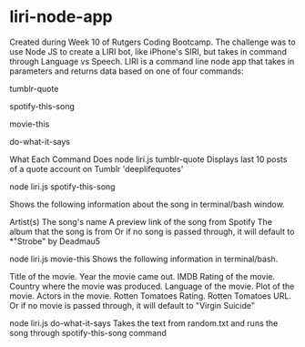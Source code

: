 # liri-node-app

Created during Week 10 of Rutgers Coding Bootcamp. The challenge was to use Node JS to create a LIRI bot, like iPhone's SIRI, but takes in command through Language vs Speech. LIRI is a command line node app that takes in parameters and returns data based on one of four commands:

tumblr-quote

spotify-this-song

movie-this

do-what-it-says

What Each Command Does
node liri.js tumblr-quote
Displays last 10 posts of a quote account on Tumblr 'deeplifequotes'

node liri.js spotify-this-song <song name>

Shows the following information about the song in terminal/bash window.

Artist(s)
The song's name
A preview link of the song from Spotify
The album that the song is from
Or if no song is passed through, it will default to *"Strobe" by Deadmau5

node liri.js movie-this <movie name>
Shows the following information in terminal/bash.

Title of the movie.
Year the movie came out.
IMDB Rating of the movie.
Country where the movie was produced.
Language of the movie.
Plot of the movie.
Actors in the movie.
Rotten Tomatoes Rating.
Rotten Tomatoes URL.
Or if no movie is passed through, it will default to "Virgin Suicide"

node liri.js do-what-it-says
Takes the text from random.txt and runs the song through spotify-this-song command
